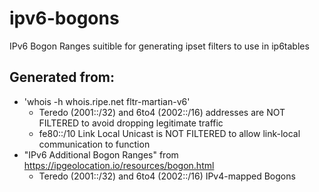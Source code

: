 # ipv6-bogons
IPv6 Bogon Ranges suitible for generating ipset filters to use in ip6tables

## Generated from:
* 'whois -h whois.ripe.net fltr-martian-v6'
  - Teredo (2001::/32) and 6to4 (2002::/16) addresses are NOT FILTERED to avoid dropping legitimate traffic
  - fe80::/10 Link Local Unicast is NOT FILTERED to allow link-local communication to function
* "IPv6 Additional Bogon Ranges" from https://ipgeolocation.io/resources/bogon.html
  - Teredo (2001::/32) and 6to4 (2002::/16) IPv4-mapped Bogons
